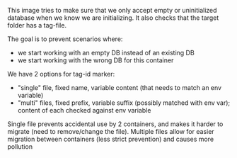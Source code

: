 This image tries to make sure that we only accept empty or uninitialized database
when we know we are initializing. It also checks that the target folder has a tag-file.

The goal is to prevent scenarios where:
- we start working with an empty DB instead of an existing DB
- we start working with the wrong DB for this container

We have 2 options for tag-id marker:
- "single" file, fixed name, variable content (that needs to match an env variable)
- "multi" files, fixed prefix, variable suffix (possibly matched with env var);
  content of each checked against env variable

Single file prevents accidental use by 2 containers, and makes it harder to migrate (need to remove/change the file).
Multiple files allow for easier migration between containers (less strict prevention) and causes more pollution

